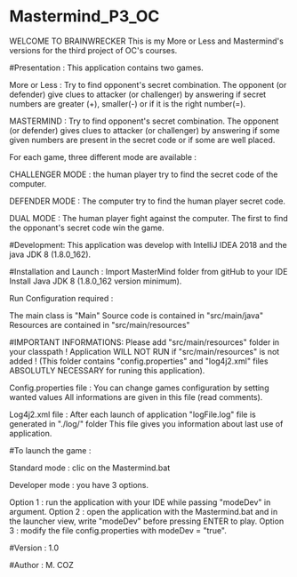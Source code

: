 # Mastermind_P3_OC

WELCOME TO BRAINWRECKER
This is my More or Less and Mastermind's versions for the third project of OC's courses.

#Presentation :
This application contains two games.

More or Less : Try to find opponent's secret combination. The opponent (or defender) give clues to attacker (or challenger) by answering if secret numbers are greater (+), smaller(-) or if it is the right number(=).

MASTERMIND : Try to find opponent's secret combination. The opponent (or defender) gives clues to attacker (or challenger) by answering if some given numbers are present in the secret code or if some are well placed.

For each game, three different mode are available :

CHALLENGER MODE : the human player try to find the secret code of the computer.

DEFENDER MODE : The computer try to find the human player secret code.

DUAL MODE : The human player fight against the computer. The first to find the opponant's secret code win the game.

#Development:
This application was develop with IntelliJ IDEA 2018 and the java JDK 8 (1.8.0_162).

#Installation and Launch :
Import MasterMind folder from gitHub to your IDE
Install Java JDK 8 (1.8.0_162 version minimum).

Run Configuration required :

The main class is "Main"
Source code is contained in "src/main/java"
Resources are contained in "src/main/resources"

#IMPORTANT INFORMATIONS:
Please add "src/main/resources" folder in your classpath ! 
Application WILL NOT RUN if "src/main/resources" is not added ! 
(This folder contains "config.properties" and "log4j2.xml" files ABSOLUTLY NECESSARY for runing this application).

Config.properties file : You can change games configuration by setting wanted values All informations are given in this file (read comments).

Log4j2.xml file : After each launch of application "logFile.log" file is generated in "./log/" folder This file gives you information about last use of application.

#To launch the game :

Standard mode : clic on the Mastermind.bat

Developer mode : you have 3 options.

Option 1 : run the application with your IDE while passing "modeDev" in argument.
Option 2 : open the application with the Mastermind.bat and in the launcher view, write "modeDev" before pressing ENTER to play.
Option 3 : modify the file config.properties with modeDev = "true".


#Version : 1.0

#Author : M. COZ